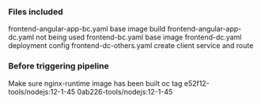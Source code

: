 ### Files included

frontend-angular-app-bc.yaml base image build
frontend-angular-app-dc.yaml not being used
frontend-bc.yaml base image
frontend-dc.yaml deployment config
frontend-dc-others.yaml create client service and route

### Before triggering pipeline

Make sure nginx-runtime image has been built
oc tag e52f12-tools/nodejs:12-1-45 0ab226-tools/nodejs:12-1-45

